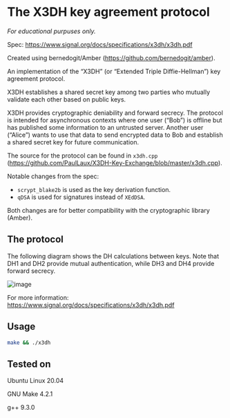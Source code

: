 # The X3DH key agreement protocol

_For educational purpuses only._

Spec: https://www.signal.org/docs/specifications/x3dh/x3dh.pdf

Created using bernedogit/Amber (https://github.com/bernedogit/amber).

An implementation of the “X3DH” (or “Extended Triple Diffie-Hellman”) key agreement protocol.

X3DH establishes a shared secret key among two parties who mutually validate each other based on public keys.

X3DH provides cryptographic deniability and forward secrecy. The protocol is intended for asynchronous contexts where one user (“Bob”) is offline but has published some information to an untrusted server. Another user (“Alice”) wants to use that data to send encrypted data to Bob and establish a shared secret key for future communication.

The source for the protocol can be found in `x3dh.cpp` (https://github.com/PaulLaux/X3DH-Key-Exchange/blob/master/x3dh.cpp).

Notable changes from the spec:
 - `scrypt_blake2b` is used as the key derivation function.
 - `qDSA` is used for signatures instead of `XEdDSA`.

Both changes are for better compatibility with the cryptographic library (Amber).

## The protocol

The following diagram shows the DH calculations between keys. Note that DH1 and DH2 provide mutual authentication, while DH3 and DH4 provide forward secrecy.

![image](https://user-images.githubusercontent.com/3682187/115878596-5d53a080-a451-11eb-8729-17e077649357.png)

For more information: https://www.signal.org/docs/specifications/x3dh/x3dh.pdf

## Usage

```bash
make && ./x3dh
```

## Tested on

Ubuntu Linux 20.04

GNU Make 4.2.1

g++ 9.3.0
